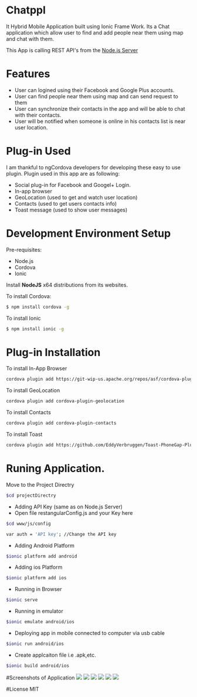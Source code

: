 # Chatppl
It Hybrid Mobile Application built using Ionic Frame Work. Its a Chat application which allow user to find and add people near them using map and chat with them.

This App is calling REST API's from the [Node.js Server](https://github.com/khanani92/chatppl-server)

# Features 
- User can logined using their Facebook and Google Plus accounts.
- User can find people near them using map and can send request to them
- User can synchronize their contacts in the app and will be able to chat with their contacts.
-  User will be notified when someone is online in his contacts list is near user location.

# Plug-in Used 
 I am thankful to ngCordova  developers for developing  these easy to use plugin. Plugin used in this app are as following:
- Social plug-in for Facebook and Googel+ Login.
- In-app browser 
- GeoLocation (used to get and watch user location)
- Contacts (used to get users contacts info)
- Toast message (used to show user messages)

# Development Environment Setup

 Pre-requisites:
 -  Node.js
 - Cordova
 - Ionic

Install  **NodeJS** x64 distributions from its websites.

To install Cordova:

```bash
$ npm install cordova -g
```

To install Ionic

```bash
$ npm install ionic -g
```

# Plug-in Installation 

To install In-App Browser

```bash
cordova plugin add https://git-wip-us.apache.org/repos/asf/cordova-plugin-inappbrowser.git
```

To install GeoLocation

```bash
cordova plugin add cordova-plugin-geolocation
```

To install Contacts 

```bash
cordova plugin add cordova-plugin-contacts
```

To install Toast 

```bash
cordova plugin add https://github.com/EddyVerbruggen/Toast-PhoneGap-Plugin.git
```


# Runing Application.
 
Move to the Project Directry

```bash
$cd projectDirectry
```

- Adding API Key (same as on Node.js Server)
- Open file restangularConfig.js and your Key here
```bash
$cd www/js/config
```
```bash
var auth = 'API key'; //Change the API key 
```

- Adding Android Platform
 
```bash
$ionic platform add android
```

- Adding ios Platform
 
```bash
$ionic platform add ios
```

- Running in Browser
 
```bash
$ionic serve
```

- Running in emulator 
 
```bash
$ionic emulate android/ios
```

- Deploying app in mobile connected to computer via usb cable
 
```bash
$ionic run android/ios
```

- Create applcaiton file i.e .apk,etc.
 
```bash
$ionic build android/ios
```
#Screenshots of Application
![]( https://github.com/khanani92/Chatppl/blob/master/www/img/screenshot/sp17.jpg)
![]( https://github.com/khanani92/Chatppl/blob/master/www/img/screenshot/sp16.jpg)
![]( https://github.com/khanani92/Chatppl/blob/master/www/img/screenshot/sp15.jpg)
![]( https://github.com/khanani92/Chatppl/blob/master/www/img/screenshot/sp14.jpg)
![]( https://github.com/khanani92/Chatppl/blob/master/www/img/screenshot/sp13.jpg)
![]( https://github.com/khanani92/Chatppl/blob/master/www/img/screenshot/sp12.jpg)



#License
MIT





 
